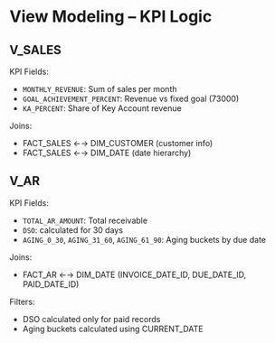 # View Modeling – KPI Logic

## V_SALES
KPI Fields:
- `MONTHLY_REVENUE`: Sum of sales per month
- `GOAL_ACHIEVEMENT_PERCENT`: Revenue vs fixed goal (73000)
- `KA_PERCENT`: Share of Key Account revenue

Joins:
- FACT_SALES ←→ DIM_CUSTOMER (customer info)
- FACT_SALES ←→ DIM_DATE (date hierarchy)

## V_AR
KPI Fields:
- `TOTAL_AR_AMOUNT`: Total receivable
- `DSO`: calculated for 30 days
- `AGING_0_30`, `AGING_31_60`, `AGING_61_90`: Aging buckets by due date

Joins:
- FACT_AR ←→ DIM_DATE (INVOICE_DATE_ID, DUE_DATE_ID, PAID_DATE_ID)

Filters:
- DSO calculated only for paid records
- Aging buckets calculated using CURRENT_DATE
